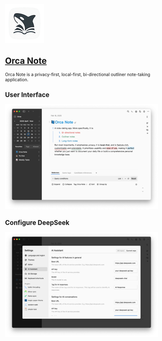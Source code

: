 ![Orca Note](assets/logo.png)

# [Orca Note](https://www.orca-studio.com/orcanote/)

Orca Note is a privacy-first, local-first, bi-directional outliner note-taking application.

## User Interface

![ui](assets/ui.png)

## Configure DeepSeek

![configuration](assets/configuration.png)
